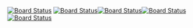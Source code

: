 [![Board Status](https://dev.azure.com/modousalla06/66f5052d-5e1e-4547-b4ca-f370f320b3ec/396dcc49-69a6-4066-96a5-06e76dadce9b/_apis/work/boardbadge/c88402b5-6c2a-4f02-8e3a-9b8b26cba52f)](https://dev.azure.com/modousalla06/66f5052d-5e1e-4547-b4ca-f370f320b3ec/_boards/board/t/396dcc49-69a6-4066-96a5-06e76dadce9b/Microsoft.RequirementCategory/)
[![Board Status](https://dev.azure.com/modousalla06/66f5052d-5e1e-4547-b4ca-f370f320b3ec/396dcc49-69a6-4066-96a5-06e76dadce9b/_apis/work/boardbadge/c88402b5-6c2a-4f02-8e3a-9b8b26cba52f)](https://dev.azure.com/modousalla06/66f5052d-5e1e-4547-b4ca-f370f320b3ec/_boards/board/t/396dcc49-69a6-4066-96a5-06e76dadce9b/Microsoft.RequirementCategory/)[![Board Status](https://dev.azure.com/modousalla06/66f5052d-5e1e-4547-b4ca-f370f320b3ec/396dcc49-69a6-4066-96a5-06e76dadce9b/_apis/work/boardbadge/c88402b5-6c2a-4f02-8e3a-9b8b26cba52f)](https://dev.azure.com/modousalla06/66f5052d-5e1e-4547-b4ca-f370f320b3ec/_boards/board/t/396dcc49-69a6-4066-96a5-06e76dadce9b/Microsoft.RequirementCategory/)[![Board Status](https://dev.azure.com/modousalla06/66f5052d-5e1e-4547-b4ca-f370f320b3ec/396dcc49-69a6-4066-96a5-06e76dadce9b/_apis/work/boardbadge/c88402b5-6c2a-4f02-8e3a-9b8b26cba52f)](https://dev.azure.com/modousalla06/66f5052d-5e1e-4547-b4ca-f370f320b3ec/_boards/board/t/396dcc49-69a6-4066-96a5-06e76dadce9b/Microsoft.RequirementCategory/)[![Board Status](https://dev.azure.com/modousalla06/66f5052d-5e1e-4547-b4ca-f370f320b3ec/396dcc49-69a6-4066-96a5-06e76dadce9b/_apis/work/boardbadge/c88402b5-6c2a-4f02-8e3a-9b8b26cba52f)](https://dev.azure.com/modousalla06/66f5052d-5e1e-4547-b4ca-f370f320b3ec/_boards/board/t/396dcc49-69a6-4066-96a5-06e76dadce9b/Microsoft.RequirementCategory/)
